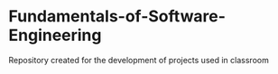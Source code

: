 # Fundamentals-of-Software-Engineering
Repository created for the development of projects used in classroom
